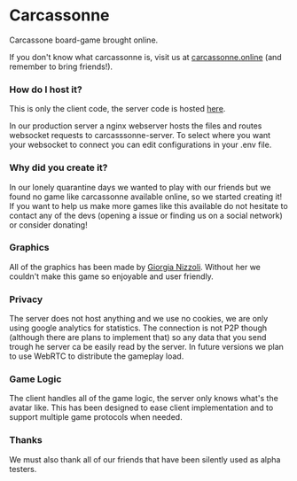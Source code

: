 # Carcassonne
Carcassone board-game brought online.

If you don't know what carcassonne is, visit us at [carcassonne.online](https://carcassonne.online) (and remember to bring friends!).

### How do I host it?
This is only the client code, the server code is hosted [here](https://gtihub.com/upperlevel/carcassonne-server).

In our production server a nginx webserver hosts the files and routes websocket requests to carcasssonne-server.
To select where you want your websocket to connect you can edit configurations in your .env file.

### Why did you create it?
In our lonely quarantine days we wanted to play with our friends but we found no game like carcassonne available
online, so we started creating it! If you want to help us make more games like this available do not hesitate to
contact any of the devs (opening a issue or finding us on a social network) or consider donating!

### Graphics
All of the graphics has been made by [Giorgia Nizzoli](https://t.me/GioOmbra).
Without her we couldn't make this game so enjoyable and user friendly.


### Privacy
The server does not host anything and we use no cookies, we are only using google analytics for statistics.
The connection is not P2P though (although there are plans to implement that) so any data that you send trough he server
ca be easily read by the server.
In future versions we plan to use WebRTC to distribute the gameplay load.

### Game Logic
The client handles all of the game logic, the server only knows what's the avatar like.
This has been designed to ease client implementation and to support multiple game protocols when needed.

### Thanks
We must also thank all of our friends that have been silently used as alpha testers.
